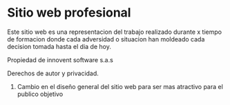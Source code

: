 <h1> Sitio web profesional </h1>

Este sitio web es una representacion del trabajo realizado durante x tiempo de formacion donde cada adversidad o situacion han moldeado cada decision tomada hasta el dia de hoy.

Propiedad de innovent software s.a.s

Derechos de autor y privacidad.

1. Cambio en el diseño general del sitio web para ser mas atractivo para el publico objetivo
